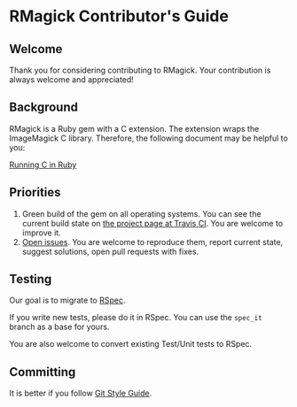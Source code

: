 RMagick Contributor's Guide
===========================

Welcome
-------

Thank you for considering contributing to RMagick. Your contribution is always welcome and appreciated!


Background
----------

RMagick is a Ruby gem with a C extension. The extension wraps the ImageMagick C library. Therefore, the following document may be helpful to you:

[Running C in Ruby](http://silverhammermba.github.io/emberb/extend/)


Priorities
----------

1. Green build of the gem on all operating systems. You can see the current build state on [the project page at Travis CI](https://travis-ci.org/gemhome/rmagick). You are welcome to improve it.
2. [Open issues](https://github.com/gemhome/rmagick/issues). You are welcome to reproduce them, report current state, suggest solutions, open pull requests with fixes.


Testing
-------

Our goal is to migrate to [RSpec](http://rspec.info).

If you write new tests, please do it in RSpec. You can use the `spec_it` branch as a base for yours.

You are also welcome to convert existing Test/Unit tests to RSpec.


Committing
----------

It is better if you follow [Git Style Guide](https://github.com/agis-/git-style-guide).
